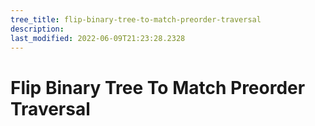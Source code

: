 ```yaml
---
tree_title: flip-binary-tree-to-match-preorder-traversal
description: 
last_modified: 2022-06-09T21:23:28.2328
---
```


# Flip Binary Tree To Match Preorder Traversal
